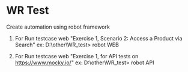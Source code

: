 # WR Test
Create automation using robot framework

1. For Run testcase web "Exercise 1, Scenario 2: Access a Product via Search"
    ex: D:\other\WR_test> robot WEB

2. For Run testcase web "Exercise 1, for API tests on https://www.mocky.io/"
    ex: D:\other\WR_test> robot API